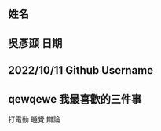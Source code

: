 姓名
----
吳彥頲
日期
----
2022/10/11
Github Username
---------------
qewqewe
我最喜歡的三件事
---------------
打電動 睡覺 辯論
